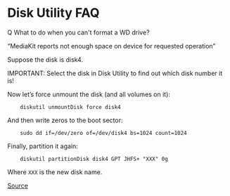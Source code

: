 # Disk Utility FAQ

Q What to do when you can't format a WD drive?

“MediaKit reports not enough space on device for requested operation”

Suppose the disk is disk4.

IMPORTANT: Select the disk in Disk Utility to find out which disk number it is!

Now let’s force unmount the disk (and all volumes on it):

		diskutil unmountDisk force disk4

And then write zeros to the boot sector:

		sudo dd if=/dev/zero of=/dev/disk4 bs=1024 count=1024

Finally, partition it again:

		diskutil partitionDisk disk4 GPT JHFS+ "XXX" 0g

Where `XXX` is the new disk name.


[Source](https://priyanksharma.com/tech/mediakit-reports-not-enough-space-on-device-for-requested-operation/)
